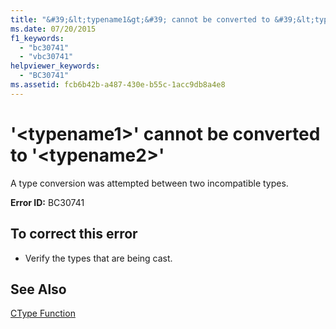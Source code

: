 ```yaml
---
title: "&#39;&lt;typename1&gt;&#39; cannot be converted to &#39;&lt;typename2&gt;&#39;"
ms.date: 07/20/2015
f1_keywords: 
  - "bc30741"
  - "vbc30741"
helpviewer_keywords: 
  - "BC30741"
ms.assetid: fcb6b42b-a487-430e-b55c-1acc9db8a4e8
---
```

# &#39;&lt;typename1&gt;&#39; cannot be converted to &#39;&lt;typename2&gt;&#39;
A type conversion was attempted between two incompatible types.  
  
 **Error ID:** BC30741  
  
## To correct this error  
  
- Verify the types that are being cast.  
  
## See Also  
 [CType Function](../../visual-basic/language-reference/functions/ctype-function.md)
